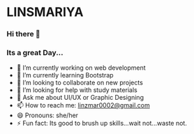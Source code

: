 

<!--
**LINSMARIYA/LINSMARIYA** is a ✨ _special_ ✨ repository because its `README.md` (this file) appears on your GitHub profile.

Here are some ideas to get you started:

- 🔭 I’m currently working on ...
- 🌱 I’m currently learning ...
- 👯 I’m looking to collaborate on ...
- 🤔 I’m looking for help with ...
- 💬 Ask me about ...
- 📫 How to reach me: ...
- 😄 Pronouns: ...
- ⚡ Fun fact: ...
-->
# LINSMARIYA
### Hi there 👋
### Its a great Day...

- 🔭 I’m currently working on web development
- 🌱 I’m currently learning Bootstrap
- 👯 I’m looking to collaborate on new projects
- 🤔 I’m looking for help with study materials
- 💬 Ask me about UI/UX or Graphic Designing
- 📫 How to reach me: linzmar0002@gmail.com
- 😄 Pronouns: she/her
- ⚡ Fun fact: Its good to brush up skills...wait not...waste not.
